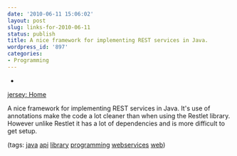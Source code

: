 ```yaml
---
date: '2010-06-11 15:06:02'
layout: post
slug: links-for-2010-06-11
status: publish
title: A nice framework for implementing REST services in Java.
wordpress_id: '897'
categories:
- Programming
---
```


  *


[jersey: Home](https://jersey.dev.java.net/)


A nice framework for implementing REST services in Java.  It's use of annotations make the code a lot cleaner than when using the Restlet library.  However unlike Restlet it has a lot of dependencies and is more difficult to get setup.


(tags: [java](http://delicious.com/eob/java) [api](http://delicious.com/eob/api) [library](http://delicious.com/eob/library) [programming](http://delicious.com/eob/programming) [webservices](http://delicious.com/eob/webservices) [web](http://delicious.com/eob/web))



